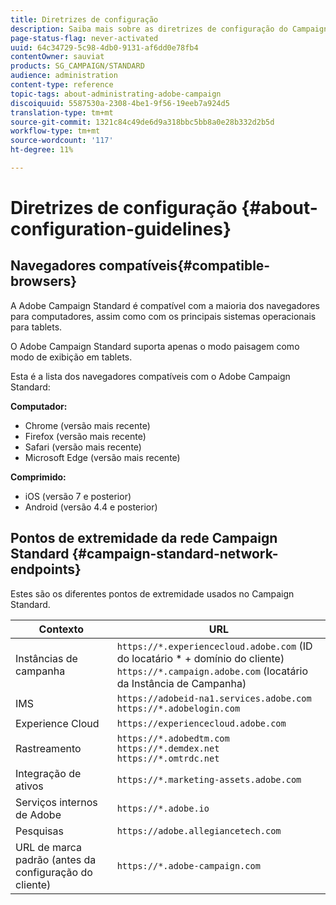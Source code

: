 ```yaml
---
title: Diretrizes de configuração
description: Saiba mais sobre as diretrizes de configuração do Campaign Standard.
page-status-flag: never-activated
uuid: 64c34729-5c98-4db0-9131-af6dd0e78fb4
contentOwner: sauviat
products: SG_CAMPAIGN/STANDARD
audience: administration
content-type: reference
topic-tags: about-administrating-adobe-campaign
discoiquuid: 5587530a-2308-4be1-9f56-19eeb7a924d5
translation-type: tm+mt
source-git-commit: 1321c84c49de6d9a318bbc5bb8a0e28b332d2b5d
workflow-type: tm+mt
source-wordcount: '117'
ht-degree: 11%

---
```



# Diretrizes de configuração {#about-configuration-guidelines}

## Navegadores compatíveis{#compatible-browsers}

A Adobe Campaign Standard é compatível com a maioria dos navegadores para computadores, assim como com os principais sistemas operacionais para tablets.

O Adobe Campaign Standard suporta apenas o modo paisagem como modo de exibição em tablets.

Esta é a lista dos navegadores compatíveis com o Adobe Campaign Standard:

**Computador:**

* Chrome (versão mais recente)
* Firefox (versão mais recente)
* Safari (versão mais recente)
* Microsoft Edge (versão mais recente)

**Comprimido:**

* iOS (versão 7 e posterior)
* Android (versão 4.4 e posterior)

## Pontos de extremidade da rede Campaign Standard {#campaign-standard-network-endpoints}

Estes são os diferentes pontos de extremidade usados no Campaign Standard.

| Contexto | URL |
|--- |--- |
| Instâncias de campanha | `https://*.experiencecloud.adobe.com` (ID do locatário * + domínio do cliente)<br>`https://*.campaign.adobe.com` (locatário da Instância de Campanha) |
| IMS | `https://adobeid-na1.services.adobe.com`<br>`https://*.adobelogin.com` |
| Experience Cloud | `https://experiencecloud.adobe.com` |
| Rastreamento | `https://*.adobedtm.com`<br>`https://*.demdex.net`<br>`https://*.omtrdc.net` |
| Integração de ativos | `https://*.marketing-assets.adobe.com` |
| Serviços internos de Adobe | `https://*.adobe.io` |
| Pesquisas | `https://adobe.allegiancetech.com` |
| URL de marca padrão (antes da configuração do cliente) | `https://*.adobe-campaign.com` |
